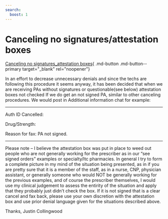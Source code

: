 ```yaml
---
search:
  boost: 1
---
```


# Canceling no signatures/attestation boxes

[Canceling no signatures_attestation boxes](https://mygainwell-my.sharepoint.com/:u:/r/personal/christopher_nguyen_gainwelltechnologies_com/Documents/Evergreen/Emails/Canceling%20no%20signatures_attestation%20boxes.msg?csf=1&web=1&e=NvUCij){ .md-button .md-button--primary target="_blank" rel="noopener"}

In an effort to decrease unnecessary denials and since the techs are following this procedure it seems anyway, it has been decided that when we are receiving PAs without signatures or questionable(see below) attestation boxes not checked
If we do get an not signed PA, similar to other canceling procedures.
We would post in Additional information chat for example:
 
____________________________________
Auth ID Cancelled:

Drug/Strength:

Reason for fax: PA not signed.

____________________________________
Please note – I believe the attestation box was put in place to weed out people who are not generally working for the prescriber as in our “see signed orders” examples or specialty/ltc pharmacies. In general I try to form a complete picture in my mind of the situation being presented, as in if you are pretty sure that it is a member of the staff, as in a nurse, CNP, physician assistant, or generally someone who would NOT  be generally working for the previous examples, and of course the prescriber themselves, I would use my clinical judgement to assess the entirity of the situation and apply that they probably just didn’t check the box. If it is not signed that is a clear cancel and fax back, please use your own discretion with the attestation box and use prior denial language given for the situations described above.
 
Thanks,
Justin Collingwood
